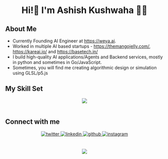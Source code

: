 # <div align="center">Hi!👋 I'm Ashish Kushwaha 👨‍💻 </div>  
  

## About Me

- Currently Founding AI Engineer at https://weya.ai.
- Worked in multiple AI based startups - https://themangojelly.com/, https://kareai.io/ and https://basetech.in/
- I build high-quality AI applications/Agents and Backend services, mostly in python and sometimes in Go/JavaScript.
- Sometimes, you will find me creating algorithmic design or simulation using GLSL/p5.js

## My Skill Set  

<div align="center">  
    <img src="https://skillicons.dev/icons?i=python,js,cpp,go,azure,react,aws,fastapi,mysql,mongodb,postgres,git,docker,linux,p5js" />
</div>

<br/>  


## Connect with me  
<div align="center">
<a href="https://twitter.com/AshishKingdom" target="_blank">
<img src=https://img.shields.io/badge/twitter-%2300acee.svg?&style=for-the-badge&logo=twitter&logoColor=white alt=twitter style="margin-bottom: 5px;" />
</a>
<a href="https://linkedin.com/in/ashishkingdom" target="_blank">
<img src=https://img.shields.io/badge/linkedin-%231E77B5.svg?&style=for-the-badge&logo=linkedin&logoColor=white alt=linkedin style="margin-bottom: 5px;" />
</a>
<a href="https://github.com/AshishKingdom" target="_blank">
<img src=https://img.shields.io/badge/github-%2324292e.svg?&style=for-the-badge&logo=github&logoColor=white alt=github style="margin-bottom: 5px;" />
</a>
<a href="https://instagram.com/ashishkingdom_" target="_blank">
<img src=https://img.shields.io/badge/instagram-%23000000.svg?&style=for-the-badge&logo=instagram&logoColor=white alt=instagram style="margin-bottom: 5px;" />
</a>  
</div>  
  

<br/>  

<!--
## Github Stats  
<div align="center"><img src="https://github-readme-stats.vercel.app/api?username=ashishkingdom&show_icons=true&count_private=true&hide_border=true" align="center" /></div>  
-->
<br/>  

<div align="center">
<img src="https://komarev.com/ghpvc/?username=ashishkingdom&&style=flat-square" align="center" />
</div>  
  

<br/>  


<br />
